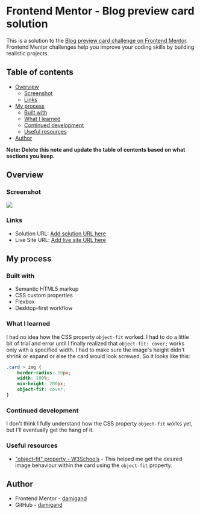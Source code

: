# Frontend Mentor - Blog preview card solution

This is a solution to the
[Blog preview card challenge on Frontend Mentor](https://www.frontendmentor.io/challenges/blog-preview-card-ckPaj01IcS). Frontend Mentor
challenges help you improve your coding skills by building realistic projects.

## Table of contents

-   [Overview](#overview)
    -   [Screenshot](#screenshot)
    -   [Links](#links)
-   [My process](#my-process)
    -   [Built with](#built-with)
    -   [What I learned](#what-i-learned)
    -   [Continued development](#continued-development)
    -   [Useful resources](#useful-resources)
-   [Author](#author)

**Note: Delete this note and update the table of contents based on what sections you keep.**

## Overview

### Screenshot

![](./screenshot.jpg)

### Links

-   Solution URL: [Add solution URL here](https://your-solution-url.com)
-   Live Site URL: [Add live site URL here](https://your-live-site-url.com)

## My process

### Built with

-   Semantic HTML5 markup
-   CSS custom properties
-   Flexbox
-   Desktop-first workflow

### What I learned

I had no idea how the CSS property `object-fit` worked. I had to do a little bit of trial and error until I finally realized that
`object-fit: cover;` works only with a specified width. I had to make sure the image's height didn't shrink or expand or else the card would
look screwed. So it looks like this:

```css
.card > img {
    border-radius: 10px;
    width: 100%;
    min-height: 200px;
    object-fit: cover;
}
```

### Continued development

I don't think I fully understand how the CSS property `object-fit` works yet, but I'll eventually get the hang of it.

### Useful resources

-   ["object-fit" property - W3Schools](https://www.w3schools.com/css/css3_object-fit.asp) - This helped me get the desired image behaviour
    within the card using the `object-fit` property.

## Author

-   Frontend Mentor - [damigand](https://www.frontendmentor.io/profile/damigand)
-   GitHub - [damigand](https://www.github.com/damigand)
